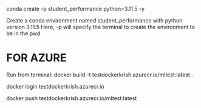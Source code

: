 conda create -p student_performance python=3.11.5 -y

Create a conda environment named student_performance with python version 3.11.5 
Here, -p will specify the terminal to create the environment to be in the pwd

# FOR AZURE
Run from terminal:
docker build -t testdockerkrish.azurecr.io/mltest:latest .

docker login testdockerkrish.azurecr.io

docker push testdockerkrish.azurecr.io/mltest:latest